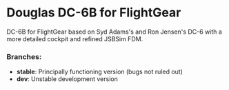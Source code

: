 # Douglas DC-6B for FlightGear

DC-6B for FlightGear based on Syd Adams's and Ron Jensen's DC-6 with a more detailed cockpit and refined JSBSim FDM.

### Branches:
- **stable**: Principally functioning version (bugs not ruled out)
- **dev**: Unstable development version

